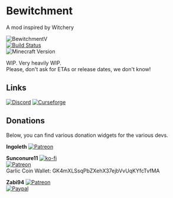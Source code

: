 # Bewitchment
A mod inspired by Witchery

![BewitchmentV](https://img.shields.io/badge/Bewitchment%20version-0.0.14.1-purple.svg?longCache=true&style=flat)  
[![Build Status](https://travis-ci.org/Um-Mitternacht/Bewitchment.svg?branch=master)](https://travis-ci.org/Um-Mitternacht/Bewitchment)  
![Minecraft Version](https://img.shields.io/badge/minecraft_version-1.12.2+-red.svg?longCache=true&style=flat)


WIP. Very heavily WIP.  
Please, don't ask for ETAs or release dates, we don't know!  

## Links

[![Discord](https://img.shields.io/badge/Discord-Join%20our%20server!-7289da.svg?longCache=true&style=for-the-badge)](https://discord.gg/9cPD9b4)
[![Curseforge](https://img.shields.io/badge/Curseforge-Project%20page!-A54C2D.svg?longCache=true&style=for-the-badge)](https://minecraft.curseforge.com/projects/bewitchment)

## Donations

Below, you can find various donation widgets for the various devs.

**Ingoleth**
[![Patreon](https://img.shields.io/badge/Patreon-Become%20a%20Patron-orange.svg?longCache=true&style=for-the-badge)](https://www.patreon.com/Ingoleth)

**Sunconure11**
[![ko-fi](https://www.ko-fi.com/img/donate_sm.png)](https://ko-fi.com/Q5Q2L824)  
[![Patreon](https://img.shields.io/badge/Patreon-Become%20a%20Patron-orange.svg?longCache=true&style=for-the-badge)](https://www.patreon.com/Sunconure11)  
Garlic Coin Wallet: GK4mXLSsqPbZXehX37ejbVvUqKYfcTvfMA

**Zabi94**
[![Patreon](https://img.shields.io/badge/Patreon-Become%20a%20Patron-orange.svg?longCache=true&style=for-the-badge)](https://www.patreon.com/Zabi94)  
[![Paypal](https://img.shields.io/badge/Paypal-Donate-blue.svg?longCache=true&style=for-the-badge)](https://paypal.me/zabi94)
